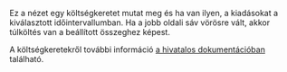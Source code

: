 Ez a nézet egy költségkeretet mutat meg és ha van ilyen, a kiadásokat a kiválasztott időintervallumban. Ha a jobb oldali sáv vörösre vált, akkor túlköltés van a beállított összeghez képest.

A költségkeretekről további információ [a hivatalos dokumentációban](https://firefly-iii.readthedocs.io/en/latest/concepts/budgets.html) található.